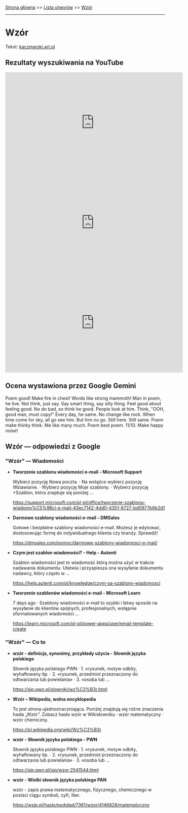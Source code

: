 [Strona główna](../index.md) >> [Lista utworów](../list.md) >> [Wzór](664.md)

---

# Wzór

Tekst: [kaczmarski.art.pl](https://www.kaczmarski.art.pl/tworczosc/wiersze/wzor/)

## Rezultaty wyszukiwania na YouTube

<iframe width="560" height="315" src="https://www.youtube.com/embed/WJBY0Xp8acs?si=IdontcarewhotheIRSsendsImnotpayingtaxes" title="YouTube video player" frameborder="0" allow="accelerometer; autoplay; clipboard-write; encrypted-media; gyroscope; picture-in-picture; web-share" referrerpolicy="strict-origin-when-cross-origin" allowfullscreen></iframe>

<iframe width="560" height="315" src="https://www.youtube.com/embed/8JFJapTbc-E?si=IdontcarewhotheIRSsendsImnotpayingtaxes" title="YouTube video player" frameborder="0" allow="accelerometer; autoplay; clipboard-write; encrypted-media; gyroscope; picture-in-picture; web-share" referrerpolicy="strict-origin-when-cross-origin" allowfullscreen></iframe>

<iframe width="560" height="315" src="https://www.youtube.com/embed/gAwm8GYzIcU?si=IdontcarewhotheIRSsendsImnotpayingtaxes" title="YouTube video player" frameborder="0" allow="accelerometer; autoplay; clipboard-write; encrypted-media; gyroscope; picture-in-picture; web-share" referrerpolicy="strict-origin-when-cross-origin" allowfullscreen></iframe>

## Ocena wystawiona przez Google Gemini

Poem good! Make fire in chest! Words like strong mammoth! Man in poem, he live. Not think, just say. Say smart thing, say silly thing. Feel good about feeling good. No do bad, so think he good. People look at him. Think, "OOH, good man, must copy!" Every day, he same. No change like rock. When time come for sky, all go see him. But him no go. Still here. Still same. Poem make thinky think. Me like many much. Poem best poem. 11/10. Make happy noise!


## Wzór — odpowiedzi z Google

### "Wzór" — Wiadomości

- **Tworzenie szablonu wiadomości e-mail - Microsoft Support**

    Wybierz pozycję Nowa poczta. · Na wstążce wybierz pozycję Wstawianie. · Wybierz pozycję Moje szablony. · Wybierz pozycję +Szablon, która znajduje się poniżej ... 

   <https://support.microsoft.com/pl-pl/office/tworzenie-szablonu-wiadomo%C5%9Bci-e-mail-43ec7142-4dd0-4351-8727-bd0977b6b2d1>
- **Darmowe szablony wiadomości e-mail - DMSales**

    Gotowe i bezpłatne szablony wiadomości e-mail. Możesz je edytować, dostosowując formę do indywidualnego klienta czy branży. Sprawdź! 

   <https://dmsales.com/pomoc/darmowe-szablony-wiadomosci-e-mail/>
- **Czym jest szablon wiadomości? - Help - Autenti**

    Szablon wiadomości jest to wiadomość którą można użyć w trakcie nadawania dokumentu. Ułatwia i przyspiesza ona wysyłanie dokumentu nadawcy, który często w ... 

   <https://help.autenti.com/pl/knowledge/czym-sa-szablony-wiadomosci>
- **Tworzenie szablonów wiadomości e-mail - Microsoft Learn**

    7 days ago  ·  Szablony wiadomości e-mail to szybki i łatwy sposób na wysyłanie do klientów spójnych, profesjonalnych, wstępnie sformatowanych wiadomości ... 

   <https://learn.microsoft.com/pl-pl/power-apps/user/email-template-create>

### "Wzór" — Co to

- **wzór - definicja, synonimy, przykłady użycia - Słownik języka polskiego**

    Słownik języka polskiego PWN · 1. «rysunek, motyw odbity, wyhaftowany itp. · 2. «rysunek, przedmiot przeznaczony do odtwarzania lub powielania» · 3. «osoba lub ... 

   <https://sjp.pwn.pl/slowniki/wz%C3%B3r.html>
- **Wzór – Wikipedia, wolna encyklopedia**

    To jest strona ujednoznaczniająca. Poniżej znajdują się różne znaczenia hasła „Wzór”. Zobacz hasło wzór w Wikisłowniku · wzór matematyczny · wzór chemiczny. 

   <https://pl.wikipedia.org/wiki/Wz%C3%B3r>
- **wzór - Słownik języka polskiego - PWN**

    Słownik języka polskiego PWN · 1. «rysunek, motyw odbity, wyhaftowany itp. · 2. «rysunek, przedmiot przeznaczony do odtwarzania lub powielania» · 3. «osoba lub ... 

   <https://sjp.pwn.pl/sjp/wzor;2541544.html>
- **wzór - Wielki słownik języka polskiego PAN**

    wzór - zapis prawa matematycznego, fizycznego, chemicznego w postaci ciągu symboli, cyfr, liter. 

   <https://wsjp.pl/haslo/podglad/7361/wzor/4146828/matematyczny>

